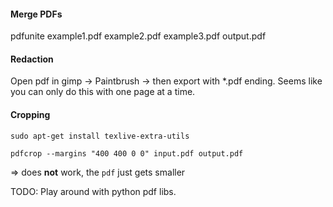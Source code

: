 #### Merge PDFs

pdfunite example1.pdf example2.pdf example3.pdf output.pdf

#### Redaction

Open pdf in gimp -> Paintbrush -> then export with *.pdf ending.
Seems like you can only do this with one page at a time.

#### Cropping

```
sudo apt-get install texlive-extra-utils
```

```
pdfcrop --margins "400 400 0 0" input.pdf output.pdf
```

=> does **not** work, the `pdf` just gets smaller

TODO: Play around with python pdf libs.
